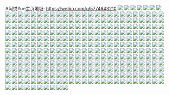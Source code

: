 A阿悦Yue主页地址: https://weibo.com/u/5774643210 
![](https://wx4.sinaimg.cn/mw2000/006iNOuCly1h9cdfkgdkcj30o60n4n54.jpg) 
![](https://wx4.sinaimg.cn/mw2000/006iNOuCgy1h91mjovadej30n01dsq6k.jpg) 
![](https://wx4.sinaimg.cn/mw2000/006iNOuCgy1h8n7mcuzqdj30u01hc132.jpg) 
![](https://wx4.sinaimg.cn/mw2000/006iNOuCgy1h8hdxh7godj30n00w2760.jpg) 
![](https://wx4.sinaimg.cn/mw2000/006iNOuCgy1h85okditmpj30u0140q8j.jpg) 
![](https://wx4.sinaimg.cn/mw2000/006iNOuCgy1h810nhra7lj30u0140430.jpg) 
![](https://wx4.sinaimg.cn/mw2000/006iNOuCgy1h810o41lc7j30u014045u.jpg) 
![](https://wx4.sinaimg.cn/mw2000/006iNOuCgy1h7zv8m5vmij31400u0k04.jpg) 
![](https://wx4.sinaimg.cn/mw2000/006iNOuCgy1h7zv8nfj5kj30u0140agk.jpg) 
![](https://wx4.sinaimg.cn/mw2000/006iNOuCgy1h7z5nyofgej30mj0e1js3.jpg) 
![](https://wx4.sinaimg.cn/mw2000/006iNOuCgy1h7z5nz81icj30mj0cvwfg.jpg) 
![](https://wx4.sinaimg.cn/mw2000/006iNOuCgy1h7z5nzoi3zj30mz0k9q4g.jpg) 
![](https://wx4.sinaimg.cn/mw2000/006iNOuCgy1h7wd2023bkj31900u0qoh.jpg) 
![](https://wx4.sinaimg.cn/mw2000/006iNOuCgy1h7wd211fbmj31910u0tix.jpg) 
![](https://wx4.sinaimg.cn/mw2000/006iNOuCgy1h7wd21tzu3j30u0140gw9.jpg) 
![](https://wx4.sinaimg.cn/mw2000/006iNOuCgy1h7wd234rtwj30u0191k8d.jpg) 
![](https://wx4.sinaimg.cn/mw2000/006iNOuCgy1h7wd24081qj31910u013j.jpg) 
![](https://wx4.sinaimg.cn/mw2000/006iNOuCgy1h7wd1y40lkj30u014019d.jpg) 
![](https://wx4.sinaimg.cn/mw2000/006iNOuCgy1h7wd25frihj30u0140aqp.jpg) 
![](https://wx4.sinaimg.cn/mw2000/006iNOuCgy1h7wd272lagj31900u01f7.jpg) 
![](https://wx4.sinaimg.cn/mw2000/006iNOuCgy1h7wd27u73tj30u0140gvy.jpg) 
![](https://wx4.sinaimg.cn/mw2000/006iNOuCgy1h7ikenamuaj30u0141n4m.jpg) 
![](https://wx4.sinaimg.cn/mw2000/006iNOuCgy1h7ikenzil0j30u0141qa3.jpg) 
![](https://wx4.sinaimg.cn/mw2000/006iNOuCgy1h7ikemj4llj30u0141gtp.jpg) 
![](https://wx4.sinaimg.cn/mw2000/006iNOuCgy1h78h04cfdej30tu13u7az.jpg) 
![](https://wx4.sinaimg.cn/mw2000/006iNOuCgy1h78heq5kgvj30z90u0ag3.jpg) 
![](https://wx4.sinaimg.cn/mw2000/006iNOuCgy1h78hequ3wuj30u0140dor.jpg) 
![](https://wx4.sinaimg.cn/mw2000/006iNOuCgy1h78hevrdt6j30u0140wnl.jpg) 
![](https://wx4.sinaimg.cn/mw2000/006iNOuCgy1h6rw4d3qmtj30tw154dn4.jpg) 
![](https://wx4.sinaimg.cn/mw2000/006iNOuCgy1h6qtbhsqptj30u0140tdv.jpg) 
![](https://wx4.sinaimg.cn/mw2000/006iNOuCgy1h6qtbicsmrj30u0140q89.jpg) 
![](https://wx4.sinaimg.cn/mw2000/006iNOuCgy1h6qtf2zfhvj30u014079z.jpg) 
![](https://wx4.sinaimg.cn/mw2000/006iNOuCgy1h5x06a3k75j30u0140my6.jpg) 
![](https://wx4.sinaimg.cn/mw2000/006iNOuCgy1h5x068p9w0j30u015g0tn.jpg) 
![](https://wx4.sinaimg.cn/mw2000/006iNOuCgy1h5s2js4wqtj30u0141gqu.jpg) 
![](https://wx4.sinaimg.cn/mw2000/006iNOuCgy1h5anm6j25qj30u0140wmm.jpg) 
![](https://wx4.sinaimg.cn/mw2000/006iNOuCgy1h5anm7z8utj30u0140478.jpg) 
![](https://wx4.sinaimg.cn/mw2000/006iNOuCgy1h5anmam86fj30u014011r.jpg) 
![](https://wx4.sinaimg.cn/mw2000/006iNOuCgy1h5anmc0ojvj30u0140qbr.jpg) 
![](https://wx4.sinaimg.cn/mw2000/006iNOuCgy1h5anmdjoymj30u0140guc.jpg) 
![](https://wx4.sinaimg.cn/mw2000/006iNOuCgy1h5anmeso91j30u0140gu6.jpg) 
![](https://wx4.sinaimg.cn/mw2000/006iNOuCly1h57e4rzgetj30n01ds429.jpg) 
![](https://wx4.sinaimg.cn/mw2000/006iNOuCly1h4zc6md641j30u0112q7k.jpg) 
![](https://wx4.sinaimg.cn/mw2000/006iNOuCly1h4zc8d6838j30u010o79m.jpg) 
![](https://wx4.sinaimg.cn/mw2000/006iNOuCly1h4vue1nwdzj30u0140gvk.jpg) 
![](https://wx4.sinaimg.cn/mw2000/006iNOuCly1h4vnfiyhdjj30u0141jxd.jpg) 
![](https://wx4.sinaimg.cn/mw2000/006iNOuCly1h4vnfn1ogjj30u0141454.jpg) 
![](https://wx4.sinaimg.cn/mw2000/006iNOuCly1h4uikj6wduj30n00ilmz3.jpg) 
![](https://wx4.sinaimg.cn/mw2000/006iNOuCly1h4rnwh179cj30u0140dlw.jpg) 
![](https://wx4.sinaimg.cn/mw2000/006iNOuCly1h4rnwebpn4j30u013z0zx.jpg) 
![](https://wx4.sinaimg.cn/mw2000/006iNOuCly1h4onbogtlpj31400u0adq.jpg) 
![](https://wx4.sinaimg.cn/mw2000/006iNOuCly1h4onbqc71bj30u0140wkz.jpg) 
![](https://wx4.sinaimg.cn/mw2000/006iNOuCly1h4ics1az47j30mi0u0jue.jpg) 
![](https://wx4.sinaimg.cn/mw2000/006iNOuCly1h4g3td5mppj30u0140jww.jpg) 
![](https://wx4.sinaimg.cn/mw2000/006iNOuCly1h4g3tcojnfj30u014043k.jpg) 
![](https://wx4.sinaimg.cn/mw2000/006iNOuCgy1h3ysh72twhj30n00sf0up.jpg) 
![](https://wx4.sinaimg.cn/mw2000/006iNOuCly1h3pj6zgqzqj30u0140dsz.jpg) 
![](https://wx4.sinaimg.cn/mw2000/006iNOuCly1h3pj6y6t5oj30u0140nb3.jpg) 
![](https://wx4.sinaimg.cn/mw2000/006iNOuCly1h3pj70t2ouj30u0140gxe.jpg) 
![](https://wx4.sinaimg.cn/mw2000/006iNOuCgy1h3p1irwfrej30u0140wr4.jpg) 
![](https://wx4.sinaimg.cn/mw2000/006iNOuCgy1h3p1it1nhaj30u0140dt5.jpg) 
![](https://wx4.sinaimg.cn/mw2000/006iNOuCgy1h3b37x7r45j30u00z2dnf.jpg) 
![](https://wx4.sinaimg.cn/mw2000/006iNOuCgy1h374c4viuuj30u0140wqd.jpg) 
![](https://wx4.sinaimg.cn/mw2000/006iNOuCgy1h374c56n1vj30u0140alh.jpg) 
![](https://wx4.sinaimg.cn/mw2000/006iNOuCgy1h374c5lx8ij30u0140qei.jpg) 
![](https://wx4.sinaimg.cn/mw2000/006iNOuCgy1h374c5xpypj30u01404a4.jpg) 
![](https://wx4.sinaimg.cn/mw2000/006iNOuCgy1h36ojc29gij30u0140tev.jpg) 
![](https://wx4.sinaimg.cn/mw2000/006iNOuCgy1h2vj4di86oj30u0140tga.jpg) 
![](https://wx4.sinaimg.cn/mw2000/006iNOuCgy1h2vj4ey7a0j30u0140jys.jpg) 
![](https://wx4.sinaimg.cn/mw2000/006iNOuCgy1h2msuidjofj30u00mt780.jpg) 
![](https://wx4.sinaimg.cn/mw2000/006iNOuCgy1h2m5id0vtdj30u01hc42b.jpg) 
![](https://wx4.sinaimg.cn/mw2000/006iNOuCgy1h2ggoh7w9vj30u0140n6p.jpg) 
![](https://wx4.sinaimg.cn/mw2000/006iNOuCgy1h294os4kfxj30u0140dp6.jpg) 
![](https://wx4.sinaimg.cn/mw2000/006iNOuCgy1h26hd895udj30u0140wl7.jpg) 
![](https://wx4.sinaimg.cn/mw2000/006iNOuCgy1h26hd7oc5mj30u01407b9.jpg) 
![](https://wx4.sinaimg.cn/mw2000/006iNOuCgy1h26hd8r9fqj31400u0qao.jpg) 
![](https://wx4.sinaimg.cn/mw2000/006iNOuCgy1h26hd97zyoj31400u0q8y.jpg) 
![](https://wx4.sinaimg.cn/mw2000/006iNOuCgy1h26hd9nzgtj31hd0u011z.jpg) 
![](https://wx4.sinaimg.cn/mw2000/006iNOuCgy1h26hda9bp4j31400u0wny.jpg) 
![](https://wx4.sinaimg.cn/mw2000/006iNOuCgy1h25kbhr1r9j30u0140thd.jpg) 
![](https://wx4.sinaimg.cn/mw2000/006iNOuCgy1h1twr7h6u6j30u0140wo3.jpg) 
![](https://wx4.sinaimg.cn/mw2000/006iNOuCgy1h1twr7v1q8j30u01407du.jpg) 
![](https://wx4.sinaimg.cn/mw2000/006iNOuCgy1h1twr8c4vqj30u0140wnv.jpg) 
![](https://wx4.sinaimg.cn/mw2000/006iNOuCgy1h1twr6fkacj30u014047j.jpg) 
![](https://wx4.sinaimg.cn/mw2000/006iNOuCgy1h1twr8tymmj30u0140n61.jpg) 
![](https://wx4.sinaimg.cn/mw2000/006iNOuCgy1h1o1cri90jj30u0140jyd.jpg) 
![](https://wx4.sinaimg.cn/mw2000/006iNOuCgy1h1h78vkxuzj30u01404cb.jpg) 
![](https://wx4.sinaimg.cn/mw2000/006iNOuCgy1h13we301hvj31400u0gxk.jpg) 
![](https://wx4.sinaimg.cn/mw2000/006iNOuCgy1h13we3cpjaj30u0140wkw.jpg) 
![](https://wx4.sinaimg.cn/mw2000/006iNOuCgy1h13we3qee4j30u0140dvj.jpg) 
![](https://wx4.sinaimg.cn/mw2000/006iNOuCgy1h13we4xl2wj30u0140wna.jpg) 
![](https://wx4.sinaimg.cn/mw2000/006iNOuCgy1h0sssfwfivj30sy0nvabu.jpg) 
![](https://wx4.sinaimg.cn/mw2000/006iNOuCgy1h080s7tf83j30tz13z40q.jpg) 
![](https://wx4.sinaimg.cn/mw2000/006iNOuCgy1h07342zmsuj30u01hcdmr.jpg) 
![](https://wx4.sinaimg.cn/mw2000/006iNOuCgy1h0734jnaj7j30n01dswiz.jpg) 
![](https://wx4.sinaimg.cn/mw2000/006iNOuCgy1h061x12w50j30u0140gxt.jpg) 
![](https://wx4.sinaimg.cn/mw2000/006iNOuCgy1h061x1tofvj30u0182n95.jpg) 
![](https://wx4.sinaimg.cn/mw2000/006iNOuCgy1h061x31j6rj30u0140ai7.jpg) 
![](https://wx4.sinaimg.cn/mw2000/006iNOuCgy1gzy87k0ne5j31400u0n40.jpg) 
![](https://wx4.sinaimg.cn/mw2000/006iNOuCgy1gzy87mhb0sj31190u0qbc.jpg) 
![](https://wx4.sinaimg.cn/mw2000/006iNOuCgy1gzy87ob6vnj30u014079g.jpg) 
![](https://wx4.sinaimg.cn/mw2000/006iNOuCgy1gzvk0cgmh5j30u00va0zb.jpg) 
![](https://wx4.sinaimg.cn/mw2000/006iNOuCgy1gztnd584zfj30n01dsaem.jpg) 
![](https://wx4.sinaimg.cn/mw2000/006iNOuCgy1gztnd6b2f7j30kh10etd1.jpg) 
![](https://wx4.sinaimg.cn/mw2000/006iNOuCly1gznkszm8zrj30u01407c2.jpg) 
![](https://wx4.sinaimg.cn/mw2000/006iNOuCly1gznkt0ae62j30u0140qat.jpg) 
![](https://wx4.sinaimg.cn/mw2000/006iNOuCly1gznksyr4obj30u0140jzf.jpg) 
![](https://wx4.sinaimg.cn/mw2000/006iNOuCly1gznkt0vma6j30u014046y.jpg) 
![](https://wx4.sinaimg.cn/mw2000/006iNOuCly1gzhf4emuvzj30mz0amdgw.jpg) 
![](https://wx4.sinaimg.cn/mw2000/006iNOuCly1gzf7gaokfkj30u01407b1.jpg) 
![](https://wx4.sinaimg.cn/mw2000/006iNOuCly1gzf7gbgtj5j30u0140q9z.jpg) 
![](https://wx4.sinaimg.cn/mw2000/006iNOuCly1gz8nc7r9nnj30mz0mk75v.jpg) 
![](https://wx4.sinaimg.cn/mw2000/006iNOuCly1gz6dh5390tj30u01haaj9.jpg) 
![](https://wx4.sinaimg.cn/mw2000/006iNOuCly1gz6dh5h54oj30u0141468.jpg) 
![](https://wx4.sinaimg.cn/mw2000/006iNOuCly1gyglhkdxxij30u0140n3h.jpg) 
![](https://wx4.sinaimg.cn/mw2000/006iNOuCly1gyglhkr8ntj30u0140gqv.jpg) 
![](https://wx4.sinaimg.cn/mw2000/006iNOuCly1gyglhivg1zj30u0140gq8.jpg) 
![](https://wx4.sinaimg.cn/mw2000/006iNOuCgy1gxo65l6s7bj30u0140k0q.jpg) 
![](https://wx4.sinaimg.cn/mw2000/006iNOuCgy1gxmhh4toe0j30u014010c.jpg) 
![](https://wx4.sinaimg.cn/mw2000/006iNOuCgy1gxmhh6a0crj30u0140jz3.jpg) 
![](https://wx4.sinaimg.cn/mw2000/006iNOuCgy1gx8xxi0cqej30u0140qg5.jpg) 
![](https://wx4.sinaimg.cn/mw2000/006iNOuCgy1gx8xxif7xvj30u0140na6.jpg) 
![](https://wx4.sinaimg.cn/mw2000/006iNOuCgy1gwxmgzw1qnj31ds0n0gxw.jpg) 
![](https://wx4.sinaimg.cn/mw2000/006iNOuCgy1gwqk26zfcwj30u01407e2.jpg) 
![](https://wx4.sinaimg.cn/mw2000/006iNOuCgy1gwqk27eyf6j30u0140jzx.jpg) 
![](https://wx4.sinaimg.cn/mw2000/006iNOuCgy1gwqk27rfwgj30u01407c7.jpg) 
![](https://wx4.sinaimg.cn/mw2000/006iNOuCgy1gwqk2876hoj30u0140dow.jpg) 
![](https://wx4.sinaimg.cn/mw2000/006iNOuCgy1gwfv49m0pij30u0140n75.jpg) 
![](https://wx4.sinaimg.cn/mw2000/006iNOuCgy1gwfv4b8rsdj30u0140k1z.jpg) 
![](https://wx4.sinaimg.cn/mw2000/006iNOuCgy1gwfv48mfzqj30u0140tkq.jpg) 
![](https://wx4.sinaimg.cn/mw2000/006iNOuCgy1gwfv4c8aerj30u013z46g.jpg) 
![](https://wx4.sinaimg.cn/mw2000/006iNOuCgy1gwa8mfunv8j30u0140ali.jpg) 
![](https://wx4.sinaimg.cn/mw2000/006iNOuCgy1gwa8mg9j7ej30u01407ir.jpg) 
![](https://wx4.sinaimg.cn/mw2000/006iNOuCgy1gwa8mgngngj30u014010q.jpg) 
![](https://wx4.sinaimg.cn/mw2000/006iNOuCgy1gw6l4wfbsrj30u013zwoa.jpg) 
![](https://wx4.sinaimg.cn/mw2000/006iNOuCgy1gw6l4vlhqlj30u0140dq7.jpg) 
![](https://wx4.sinaimg.cn/mw2000/006iNOuCgy1gw6l4x8u1aj30u0140dqd.jpg) 
![](https://wx4.sinaimg.cn/mw2000/006iNOuCgy1gw6l50hd8lj30u0140dq9.jpg) 
![](https://wx4.sinaimg.cn/mw2000/006iNOuCgy1gw6l4zkmpnj30u0140tiz.jpg) 
![](https://wx4.sinaimg.cn/mw2000/006iNOuCgy1gw6l4y4cq9j30u014047n.jpg) 
![](https://wx4.sinaimg.cn/mw2000/006iNOuCgy1gw28wx8i4oj30u0140482.jpg) 
![](https://wx4.sinaimg.cn/mw2000/006iNOuCgy1gw28wyo2tnj30u01400ya.jpg) 
![](https://wx4.sinaimg.cn/mw2000/006iNOuCgy1gvwfei3j5bj31400u0n4p.jpg) 
![](https://wx4.sinaimg.cn/mw2000/006iNOuCgy1gvwfeiuxhmj31400u0tj3.jpg) 
![](https://wx4.sinaimg.cn/mw2000/006iNOuCgy1gvwfejs8yoj31400u0k19.jpg) 
![](https://wx4.sinaimg.cn/mw2000/006iNOuCgy1gvwfekzo5xj31400u0131.jpg) 
![](https://wx4.sinaimg.cn/mw2000/006iNOuCgy1gvwfelpmaxj31400u0k0d.jpg) 
![](https://wx4.sinaimg.cn/mw2000/006iNOuCgy1gvwfemebcyj30u0140ais.jpg) 
![](https://wx4.sinaimg.cn/mw2000/006iNOuCgy1gvwfendstgj30u0140dop.jpg) 
![](https://wx4.sinaimg.cn/mw2000/006iNOuCgy1gvwfeoh7ppj30u01hc4bw.jpg) 
![](https://wx4.sinaimg.cn/mw2000/006iNOuCgy1gvwfet74o0j31400u0qbh.jpg) 
![](https://wx4.sinaimg.cn/mw2000/006iNOuCgy1gvw0iosdwuj30u0140qgl.jpg) 
![](https://wx4.sinaimg.cn/mw2000/006iNOuCgy1gvw0iqtq4bj30u014016v.jpg) 
![](https://wx4.sinaimg.cn/mw2000/006iNOuCgy1gvrck85x6sj60u0140gu102.jpg) 
![](https://wx4.sinaimg.cn/mw2000/006iNOuCgy1gvrck7e9jdj60u0140k2e02.jpg) 
![](https://wx4.sinaimg.cn/mw2000/006iNOuCgy1gvrck8xdk9j60u0140k6302.jpg) 
![](https://wx4.sinaimg.cn/mw2000/006iNOuCgy1gvrck9vuj5j60u0140aio02.jpg) 
![](https://wx4.sinaimg.cn/mw2000/006iNOuCgy1gvrckaohz5j60u0140gup02.jpg) 
![](https://wx4.sinaimg.cn/mw2000/006iNOuCgy1gvp2yk1ab4j60u0140ai902.jpg) 
![](https://wx4.sinaimg.cn/mw2000/006iNOuCgy1gvp2ykh1pzj60u0140q9w02.jpg) 
![](https://wx4.sinaimg.cn/mw2000/006iNOuCgy1gvn9z7ezgej60u0140tkc02.jpg) 
![](https://wx4.sinaimg.cn/mw2000/006iNOuCgy1gvkzupdvawj60u01407bq02.jpg) 
![](https://wx4.sinaimg.cn/mw2000/006iNOuCgy1gvfts2d3m7j60u0140alw02.jpg) 
![](https://wx4.sinaimg.cn/mw2000/006iNOuCgy1gvfts1nvpdj60u01404a602.jpg) 
![](https://wx4.sinaimg.cn/mw2000/006iNOuCgy1gvf0dz3ednj60u0141gvq02.jpg) 
![](https://wx4.sinaimg.cn/mw2000/006iNOuCgy1gvf0dxu133j60u0140an902.jpg) 
![](https://wx4.sinaimg.cn/mw2000/006iNOuCgy1gvf0e00nq2j60u0140qe102.jpg) 
![](https://wx4.sinaimg.cn/mw2000/006iNOuCgy1gvf0e10lkoj60u0140wq302.jpg) 
![](https://wx4.sinaimg.cn/mw2000/006iNOuCgy1gvf0e1xpkgj60u01404az02.jpg) 
![](https://wx4.sinaimg.cn/mw2000/006iNOuCgy1gvf0e2lfy8j60u10u0do502.jpg) 
![](https://wx4.sinaimg.cn/mw2000/006iNOuCgy1gv7xjptxozj60u013z7e502.jpg) 
![](https://wx4.sinaimg.cn/mw2000/006iNOuCgy1gv7xjqewjwj60u0140ak902.jpg) 
![](https://wx4.sinaimg.cn/mw2000/006iNOuCgy1gv7xjqtxl5j60u0140drf02.jpg) 
![](https://wx4.sinaimg.cn/mw2000/006iNOuCgy1gv7xjpb1edj60u013zgyn02.jpg) 
![](https://wx4.sinaimg.cn/mw2000/006iNOuCgy1gv7xjrh56aj60u013zall02.jpg) 
![](https://wx4.sinaimg.cn/mw2000/006iNOuCgy1gv7xjrwv15j60u0140wq302.jpg) 
![](https://wx4.sinaimg.cn/mw2000/006iNOuCgy1gv2hgvwmafj60u0140k1702.jpg) 
![](https://wx4.sinaimg.cn/mw2000/006iNOuCgy1gv2hgvj80tj60u0140qad02.jpg) 
![](https://wx4.sinaimg.cn/mw2000/006iNOuCgy1gv2hgx3nc4j60u0140wlk02.jpg) 
![](https://wx4.sinaimg.cn/mw2000/006iNOuCgy1gv2hgwon5kj60u01407ar02.jpg) 
![](https://wx4.sinaimg.cn/mw2000/006iNOuCgy1gv2hgxfqyjj610q0u047b02.jpg) 
![](https://wx4.sinaimg.cn/mw2000/006iNOuCgy1gv2hgwbndcj60u0140gvj02.jpg) 
![](https://wx4.sinaimg.cn/mw2000/006iNOuCgy1guyj3djfllj61400u0qa802.jpg) 
![](https://wx4.sinaimg.cn/mw2000/006iNOuCgy1gui7ybwbsqj60u01400za02.jpg) 
![](https://wx4.sinaimg.cn/mw2000/006iNOuCgy1gui7yamm5cj60u0140n5f02.jpg) 
![](https://wx4.sinaimg.cn/mw2000/006iNOuCgy1gui7ydckpzj60vp0u044b02.jpg) 
![](https://wx4.sinaimg.cn/mw2000/006iNOuCgy1gubzh9xgwij616y0u0wll02.jpg) 
![](https://wx4.sinaimg.cn/mw2000/006iNOuCgy1gubzhajn29j61h10u0qa502.jpg) 
![](https://wx4.sinaimg.cn/mw2000/006iNOuCgy1guah9xrqxkj60u0140aii02.jpg) 
![](https://wx4.sinaimg.cn/mw2000/006iNOuCgy1guah9yx56kj60u014010v02.jpg) 
![](https://wx4.sinaimg.cn/mw2000/006iNOuCgy1guah9zv790j60u014046402.jpg) 
![](https://wx4.sinaimg.cn/mw2000/006iNOuCgy1guaha0p4d1j61400u0dkw02.jpg) 
![](https://wx4.sinaimg.cn/mw2000/006iNOuCgy1guaha1mg3qj60u014010502.jpg) 
![](https://wx4.sinaimg.cn/mw2000/006iNOuCgy1guah9whtsxj60u01404b202.jpg) 
![](https://wx4.sinaimg.cn/mw2000/006iNOuCly1gtvsyy6quoj60u0140ae302.jpg) 
![](https://wx4.sinaimg.cn/mw2000/006iNOuCly1gtvsyxrtg0j60u0140aea02.jpg) 
![](https://wx4.sinaimg.cn/mw2000/006iNOuCly1gtvsyyqivaj60u0140tds02.jpg) 
![](https://wx4.sinaimg.cn/mw2000/006iNOuCly1gtvsyzi0npj60u0140n1t02.jpg) 
![](https://wx4.sinaimg.cn/mw2000/006iNOuCly1gtvsz0tr8jj60u0122zpd02.jpg) 
![](https://wx4.sinaimg.cn/mw2000/006iNOuCly1gtvsz1sh9zj60u012odlg02.jpg) 
![](https://wx4.sinaimg.cn/mw2000/006iNOuCly1gtniu0t0uaj60t71fwwkg02.jpg) 
![](https://wx4.sinaimg.cn/mw2000/006iNOuCly1gtniupdin7j30u01hcn34.jpg) 
![](https://wx4.sinaimg.cn/mw2000/006iNOuCly1gtac8yvdlzj30u0140wod.jpg) 
![](https://wx4.sinaimg.cn/mw2000/006iNOuCly1gtac8zx2bej30u0140qdk.jpg) 
![](https://wx4.sinaimg.cn/mw2000/006iNOuCly1gt7fcssshrj30j60gowfh.jpg) 
![](https://wx4.sinaimg.cn/mw2000/006iNOuCly1gsawk2hyhcj30u0140k6g.jpg) 
![](https://wx4.sinaimg.cn/mw2000/006iNOuCly1gsawk2yt86j60u013i47a02.jpg) 
![](https://wx4.sinaimg.cn/mw2000/006iNOuCly1gsawk24grnj30u014xn90.jpg) 
![](https://wx4.sinaimg.cn/mw2000/006iNOuCly1gsawk45nzuj30u013t7g9.jpg) 
![](https://wx4.sinaimg.cn/mw2000/006iNOuCgy1gs65saz5rvj30u0140tog.jpg) 
![](https://wx4.sinaimg.cn/mw2000/006iNOuCgy1gs65sa04l9j30u0140k0u.jpg) 
![](https://wx4.sinaimg.cn/mw2000/006iNOuCgy1grpqed6s3aj31400u0tgq.jpg) 
![](https://wx4.sinaimg.cn/mw2000/006iNOuCgy1grpqeege2mj31400u0tfn.jpg) 
![](https://wx4.sinaimg.cn/mw2000/006iNOuCgy1grpqeg8164j30u0140dng.jpg) 
![](https://wx4.sinaimg.cn/mw2000/006iNOuCgy1grpqehqufwj30u011kk0c.jpg) 
![](https://wx4.sinaimg.cn/mw2000/006iNOuCgy1grpqej3okhj31400u0ahi.jpg) 
![](https://wx4.sinaimg.cn/mw2000/006iNOuCgy1grpqeanrwrj31400u0q9g.jpg) 
![](https://wx4.sinaimg.cn/mw2000/006iNOuCgy1gr8sjk1fedj30u014vh4s.jpg) 
![](https://wx4.sinaimg.cn/mw2000/006iNOuCgy1gr8sjilqcsj30u014jk5o.jpg) 
![](https://wx4.sinaimg.cn/mw2000/006iNOuCgy1gr6b0naiqyj30mi0qhtcs.jpg) 
![](https://wx4.sinaimg.cn/mw2000/006iNOuCgy1gqxfbppsgzj30u01407e9.jpg) 
![](https://wx4.sinaimg.cn/mw2000/006iNOuCgy1gqxfbqgoowj30u0140tim.jpg) 
![](https://wx4.sinaimg.cn/mw2000/006iNOuCgy1gqxfbrrjl9j30u0140124.jpg) 
![](https://wx4.sinaimg.cn/mw2000/006iNOuCgy1gquglbuty7j30u011fqkm.jpg) 
![](https://wx4.sinaimg.cn/mw2000/006iNOuCgy1gqqysx9gnbj30u0140dx7.jpg) 
![](https://wx4.sinaimg.cn/mw2000/006iNOuCgy1gqqysz71bej30u014c4gy.jpg) 
![](https://wx4.sinaimg.cn/mw2000/006iNOuCgy1gqqysw0m0sj30u0140apb.jpg) 
![](https://wx4.sinaimg.cn/mw2000/006iNOuCgy1gqqyt0u23tj30u0140at0.jpg) 
![](https://wx4.sinaimg.cn/mw2000/006iNOuCgy1gqqyt2drwtj30u0140wur.jpg) 
![](https://wx4.sinaimg.cn/mw2000/006iNOuCgy1gqqyt3iqvxj30u01401ad.jpg) 
![](https://wx4.sinaimg.cn/mw2000/006iNOuCgy1gqdjqko26wj30u014q7j0.jpg) 
![](https://wx4.sinaimg.cn/mw2000/006iNOuCgy1gqdjqlr2x3j30u0140tnh.jpg) 
![](https://wx4.sinaimg.cn/mw2000/006iNOuCgy1gqdjqmc7emj30u01404d8.jpg) 
![](https://wx4.sinaimg.cn/mw2000/006iNOuCgy1gqdjqmyhg7j30u0122k4i.jpg) 
![](https://wx4.sinaimg.cn/mw2000/006iNOuCgy1gqdjqnpcz6j30u0140wt1.jpg) 
![](https://wx4.sinaimg.cn/mw2000/006iNOuCgy1gqdjqplg7sj30u01401a8.jpg) 
![](https://wx4.sinaimg.cn/mw2000/006iNOuCgy1gq8iya2prpj30u0140n8o.jpg) 
![](https://wx4.sinaimg.cn/mw2000/006iNOuCgy1gq8iyaogiaj30u01407f0.jpg) 
![](https://wx4.sinaimg.cn/mw2000/006iNOuCgy1gq8iybiqndj30u0140n76.jpg) 
![](https://wx4.sinaimg.cn/mw2000/006iNOuCgy1gq8iyc0sjej30u01407bt.jpg) 
![](https://wx4.sinaimg.cn/mw2000/006iNOuCgy1gq8iycyaqhj30u0140gsq.jpg) 
![](https://wx4.sinaimg.cn/mw2000/006iNOuCgy1gq8iydkh4pj30u0140469.jpg) 
![](https://wx4.sinaimg.cn/mw2000/006iNOuCgy1gq4dk3117ej30u014044v.jpg) 
![](https://wx4.sinaimg.cn/mw2000/006iNOuCgy1gpvssg9owzj31400u0163.jpg) 
![](https://wx4.sinaimg.cn/mw2000/006iNOuCgy1gpvsshhiy1j30u01404ag.jpg) 
![](https://wx4.sinaimg.cn/mw2000/006iNOuCgy1gpvssewkdmj30u014m7g8.jpg) 
![](https://wx4.sinaimg.cn/mw2000/006iNOuCgy1gpvssigcstj30u0140qc8.jpg) 
![](https://wx4.sinaimg.cn/mw2000/006iNOuCgy1gpvssjqv1uj30u0140qj7.jpg) 
![](https://wx4.sinaimg.cn/mw2000/006iNOuCgy1gpvssl79hjj30u0140wv7.jpg) 
![](https://wx4.sinaimg.cn/mw2000/006iNOuCgy1gpvssmbkkoj30u014bqeu.jpg) 
![](https://wx4.sinaimg.cn/mw2000/006iNOuCgy1gpvssn8ijlj30u0140gsu.jpg) 
![](https://wx4.sinaimg.cn/mw2000/006iNOuCgy1gpvsso6q93j30u01407c0.jpg) 
![](https://wx4.sinaimg.cn/mw2000/006iNOuCgy1gpqq1vidfgj32c03407wm.jpg) 
![](https://wx4.sinaimg.cn/mw2000/006iNOuCgy1gpqq1yy254j32c0356u13.jpg) 
![](https://wx4.sinaimg.cn/mw2000/006iNOuCgy1gpqq2283pyj32c034y4qw.jpg) 
![](https://wx4.sinaimg.cn/mw2000/006iNOuCgy1gpqq2483loj32c035mnpf.jpg) 
![](https://wx4.sinaimg.cn/mw2000/006iNOuCgy1gpparnxr3qj30u01404de.jpg) 
![](https://wx4.sinaimg.cn/mw2000/006iNOuCgy1gpparor3znj30u0140aos.jpg) 
![](https://wx4.sinaimg.cn/mw2000/006iNOuCgy1gpparple1ij30u0140k5x.jpg) 
![](https://wx4.sinaimg.cn/mw2000/006iNOuCgy1gpparn2c4cj30u0140ano.jpg) 
![](https://wx4.sinaimg.cn/mw2000/006iNOuCgy1gpparqc554j30u0140140.jpg) 
![](https://wx4.sinaimg.cn/mw2000/006iNOuCgy1gpparr43xqj30u0140gxc.jpg) 
![](https://wx4.sinaimg.cn/mw2000/006iNOuCgy1gpdlibuyawj30u0140tp9.jpg) 
![](https://wx4.sinaimg.cn/mw2000/006iNOuCgy1gpdlicmvclj30u014wdrp.jpg) 
![](https://wx4.sinaimg.cn/mw2000/006iNOuCgy1gpdlid5d7zj30u0140dnp.jpg) 
![](https://wx4.sinaimg.cn/mw2000/006iNOuCgy1gp2crcggmnj32c0340b2a.jpg) 
![](https://wx4.sinaimg.cn/mw2000/006iNOuCgy1gp2crgdhtxj32c03404qq.jpg) 
![](https://wx4.sinaimg.cn/mw2000/006iNOuCgy1gomnoxuo9lj30u0140tht.jpg) 
![](https://wx4.sinaimg.cn/mw2000/006iNOuCgy1gomnowtdpej30u0140tft.jpg) 
![](https://wx4.sinaimg.cn/mw2000/006iNOuCgy1gomnoyvkmaj30u0140n6s.jpg) 
![](https://wx4.sinaimg.cn/mw2000/006iNOuCgy1gohirugiwij30u0140qam.jpg) 
![](https://wx4.sinaimg.cn/mw2000/006iNOuCgy1gohirv4ldbj30u0140qcf.jpg) 
![](https://wx4.sinaimg.cn/mw2000/006iNOuCgy1gohirtvya3j30u0140108.jpg) 
![](https://wx4.sinaimg.cn/mw2000/006iNOuCgy1gohirw7iahj30u0140wm5.jpg) 
![](https://wx4.sinaimg.cn/mw2000/006iNOuCgy1go8p3o1s2lj30u0140n5z.jpg) 
![](https://wx4.sinaimg.cn/mw2000/006iNOuCly1go38jjgk8kj32c0340npd.jpg) 
![](https://wx4.sinaimg.cn/mw2000/006iNOuCly1go38jmizfzj32c0340qv5.jpg) 
![](https://wx4.sinaimg.cn/mw2000/006iNOuCly1go38jr6hfhj32c0340x6p.jpg) 
![](https://wx4.sinaimg.cn/mw2000/006iNOuCly1gnxcyixw8ij31o0280kjm.jpg) 
![](https://wx4.sinaimg.cn/mw2000/006iNOuCly1gnjrim10h2j31o0280kjm.jpg) 
![](https://wx4.sinaimg.cn/mw2000/006iNOuCly1gnjrii4jnjj31o0280kjm.jpg) 
![](https://wx4.sinaimg.cn/mw2000/006iNOuCly1gn3o3754eqj30u0140170.jpg) 
![](https://wx4.sinaimg.cn/mw2000/006iNOuCly1gmxhlrwq8ej30u015e7hi.jpg) 
![](https://wx4.sinaimg.cn/mw2000/006iNOuCly1gmxhlqnjmij30u0140tns.jpg) 
![](https://wx4.sinaimg.cn/mw2000/006iNOuCly1gmilflcz4gj30u0140wsu.jpg) 
![](https://wx4.sinaimg.cn/mw2000/006iNOuCgy1gmc7ngum1mj31o0280npe.jpg) 
![](https://wx4.sinaimg.cn/mw2000/006iNOuCgy1gmc7nfivc6j31pn2a7k96.jpg) 
![](https://wx4.sinaimg.cn/mw2000/006iNOuCly1gm3kjj20qkj30u0140neu.jpg) 
![](https://wx4.sinaimg.cn/mw2000/006iNOuCgy1glvxw5a78nj31o02801ky.jpg) 
![](https://wx4.sinaimg.cn/mw2000/006iNOuCgy1glvxw6c3tjj32c03401ky.jpg) 
![](https://wx4.sinaimg.cn/mw2000/006iNOuCgy1glvxw8j5bjj31o02801ky.jpg) 
![](https://wx4.sinaimg.cn/mw2000/006iNOuCgy1gluskhph4xj32c03407wi.jpg) 
![](https://wx4.sinaimg.cn/mw2000/006iNOuCgy1glnl1xz1c5j32c03407wi.jpg) 
![](https://wx4.sinaimg.cn/mw2000/006iNOuCly1glk2eutow2j33402c0njt.jpg) 
![](https://wx4.sinaimg.cn/mw2000/006iNOuCly1glk2ewne7rj33402c0qpk.jpg) 
![](https://wx4.sinaimg.cn/mw2000/006iNOuCgy1glgmcv27f1j30u01hc19y.jpg) 
![](https://wx4.sinaimg.cn/mw2000/006iNOuCgy1glgmcvpfarj31o0280qm0.jpg) 
![](https://wx4.sinaimg.cn/mw2000/006iNOuCgy1glgmcw9br6j30ql1b9495.jpg) 
![](https://wx4.sinaimg.cn/mw2000/006iNOuCgy1glgmcxo55aj31o0280b2a.jpg) 
![](https://wx4.sinaimg.cn/mw2000/006iNOuCgy1glgmcz7ydgj31my1rvhdu.jpg) 
![](https://wx4.sinaimg.cn/mw2000/006iNOuCgy1glgmczw89qj30rd1cnagr.jpg) 
![](https://wx4.sinaimg.cn/mw2000/006iNOuCgy1glgmd0wid8j31o0280x6p.jpg) 
![](https://wx4.sinaimg.cn/mw2000/006iNOuCgy1glgmd28x2rj30u01hcanr.jpg) 
![](https://wx4.sinaimg.cn/mw2000/006iNOuCgy1glgmdgcxf8j32c0340npd.jpg) 
![](https://wx4.sinaimg.cn/mw2000/006iNOuCly1glalyf9ynuj30d60b0t9k.jpg) 
![](https://wx4.sinaimg.cn/mw2000/006iNOuCly1gl8mlljoo7j31o02804qq.jpg) 
![](https://wx4.sinaimg.cn/mw2000/006iNOuCly1gl8mlzvew7j32801o04qq.jpg) 
![](https://wx4.sinaimg.cn/mw2000/006iNOuCly1gl8mln8amlj30k00zk0um.jpg) 
![](https://wx4.sinaimg.cn/mw2000/006iNOuCgy1gl46eave5fj31o02801ky.jpg) 
![](https://wx4.sinaimg.cn/mw2000/006iNOuCgy1gl46e1xj3vj32c0340u0x.jpg) 
![](https://wx4.sinaimg.cn/mw2000/006iNOuCgy1gl46eecurfj32c0340hdt.jpg) 
![](https://wx4.sinaimg.cn/mw2000/006iNOuCgy1gl46f7mxfkj30mz0rhdii.jpg) 
![](https://wx4.sinaimg.cn/mw2000/006iNOuCgy1gkwty5loh7j325h13m1ky.jpg) 
![](https://wx4.sinaimg.cn/mw2000/006iNOuCgy1gkwu33xh7ij30ix0gb41b.jpg) 
![](https://wx4.sinaimg.cn/mw2000/006iNOuCgy1gkwu4qpitlj31o0280qv6.jpg) 
![](https://wx4.sinaimg.cn/mw2000/006iNOuCgy1gksnn5sdx1j31400u07f3.jpg) 
![](https://wx4.sinaimg.cn/mw2000/006iNOuCgy1gksnn6b26wj31400u0n34.jpg) 
